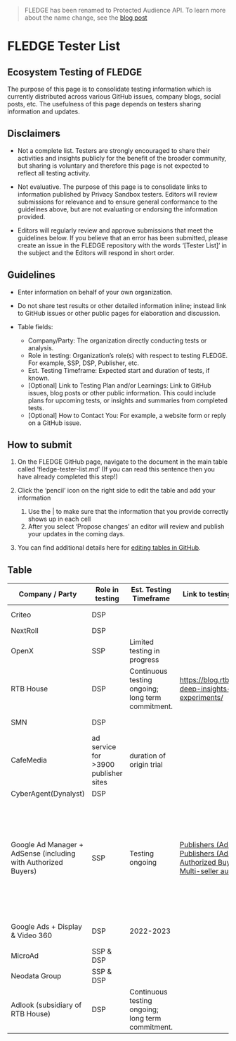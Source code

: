 > FLEDGE has been renamed to Protected Audience API. To learn more about the name change, see the [blog post](https://privacysandbox.com/intl/en_us/news/protected-audience-api-our-new-name-for-fledge)

# FLEDGE Tester List

## Ecosystem Testing of FLEDGE

The purpose of this page is to consolidate testing information which is currently distributed across various GitHub issues, company blogs, social posts, etc.
The usefulness of this page depends on testers sharing information and updates.

## Disclaimers

- Not a complete list.  Testers are strongly encouraged to share their activities and insights publicly for the benefit of the broader community, but sharing is voluntary and therefore this page is not expected to reflect all testing activity.

- Not evaluative. The purpose of this page is to consolidate links to information published by Privacy Sandbox testers.  Editors will review submissions for relevance and to ensure general conformance to the guidelines above, but are not evaluating or endorsing the information provided.

- Editors will regularly review and approve submissions that meet the guidelines below. If you believe that an error has been submitted, please create an issue in the FLEDGE repository with the words ‘[Tester List]‘ in the subject and the Editors will respond in short order.

## Guidelines

- Enter information on behalf of your own organization.

- Do not share test results or other detailed information inline; instead link to GitHub issues or other public pages for elaboration and discussion.

- Table fields:
    - Company/Party: The organization directly conducting tests or analysis.
    - Role in testing: Organization’s role(s) with respect to testing FLEDGE. For example, SSP, DSP, Publisher, etc.
    - Est. Testing Timeframe: Expected start and duration of tests, if known.
    - [Optional] Link to Testing Plan and/or Learnings: Link to GitHub issues, blog posts or other public information.  This could include plans for upcoming tests, or insights and summaries from completed tests.
    - [Optional] How to Contact You: For example, a website form or reply on a GitHub issue.

## How to submit

1. On the FLEDGE GitHub page, navigate to the document in the main table called ‘fledge-tester-list.md’ (If you can read this sentence then you have already completed this step!)

1. Click the ‘pencil’ icon on the right side to edit the table and add your information
    1. Use the | to make sure that the information that you provide correctly shows up in each cell
    1. After you select ‘Propose changes’ an editor will review and publish your updates in the coming days.

1. You can find additional details here for [editing tables in GitHub](https://docs.github.com/en/get-started/writing-on-github/working-with-advanced-formatting/organizing-information-with-tables).

## Table

| Company / Party | Role in testing | Est. Testing Timeframe | Link to testing plan and/or learnings | How to contact you |
| --------------- | --------------- | ---------------------- | ------------------------------------- | ------------------ |
| Criteo | DSP | | | privacy-sandbox-testing@criteo.com |
| NextRoll | DSP | | | privacysandbox@nextroll.com |
| OpenX | SSP | Limited testing in progress | | joel.meyer@openx.com |
| RTB House | DSP | Continuous testing ongoing; long term commitment. | https://blog.rtbhouse.com/whitepaper-deep-insights-from-early-fledge-experiments/ | privacysandbox@rtbhouse.com |
| SMN | DSP | | | privacy-sandbox-testing@so-netmedia.jp |
| CafeMedia | ad service for >3900 publisher sites | duration of origin trial | | dmarti@cafemedia.com |
| CyberAgent(Dynalyst) | DSP | | | privacysandbox@cyberagent.co.jp |
| Google Ad Manager + AdSense (including with Authorized Buyers) | SSP | Testing ongoing | [Publishers (Ad Manager)](https://support.google.com/admanager/answer/12052605?hl=en) <br/> [Publishers (AdSense)](https://support.google.com/adsense/answer/12570693)  <br/> [Authorized Buyers (DSPs)](https://developers.google.com/authorized-buyers/rtb/fledge-origin-trial#onboarding) <br/> [Multi-seller auction support](https://github.com/google/ads-privacy/tree/master/proposals/fledge-multiple-seller-testing) | Publishers with questions should reach out via their account manager directly, or via our [support channels](https://support.google.com/admanager/gethelp).<br/><br/>Authorized Buyers (DSPs) interested in testing should follow the steps listed in the [onboarding guide](https://developers.google.com/authorized-buyers/rtb/fledge-origin-trial#onboarding).<br/><br/>For technical questions on the experimental GPT API for multi-seller auctions, reach out via the “send feedback” button on the [GPT developer site](https://developers.google.com/publisher-tag/reference).| 
| Google Ads + Display & Video 360 | DSP | 2022-2023 | | Advertisers with questions can reach out via their account manager, or directly via this [form](https://docs.google.com/forms/d/1es8wVNYKD2PStYzE8atqZv4OJr3tuavWNMkmVcWRFQI/viewform?ts=63570235&edit_requested=true).| 
| MicroAd | SSP & DSP | | | privacysandbox@microad.co.jp |
| Neodata Group | SSP & DSP | | | privacysandbox@neodatagroup.com |
| Adlook (subsidiary of RTB House) | DSP | Continuous testing ongoing; long term commitment. | | privacysandbox@adlook.com |
